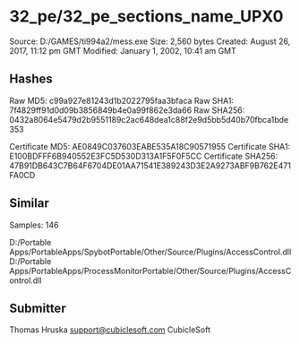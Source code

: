 32_pe/32_pe_sections_name_UPX0
==============================

Source:  D:/GAMES/ti994a2/mess.exe
Size:  2,560 bytes
Created:  August 26, 2017, 11:12 pm GMT
Modified:  January 1, 2002, 10:41 am GMT

Hashes
------

Raw MD5:  c99a927e81243d1b2022795faa3bfaca
Raw SHA1:  7f4829ff91d0d09b3856849b4e0a99f862e3da66
Raw SHA256:  0432a8064e5479d2b9551189c2ac648dea1c88f2e9d5bb5d40b70fbca1bde353

Certificate MD5:  AE0849C037603EABE535A18C90571955
Certificate SHA1:  E100BDFFF6B940552E3FC5D530D313A1F5F0F5CC
Certificate SHA256:  47B91DB643C7B64F6704DE01AA71541E389243D3E2A9273ABF9B762E471FA0CD

Similar
-------

Samples:  146

D:/Portable Apps/PortableApps/SpybotPortable/Other/Source/Plugins/AccessControl.dll
D:/Portable Apps/PortableApps/ProcessMonitorPortable/Other/Source/Plugins/AccessControl.dll

Submitter
---------

Thomas Hruska
support@cubiclesoft.com
CubicleSoft
